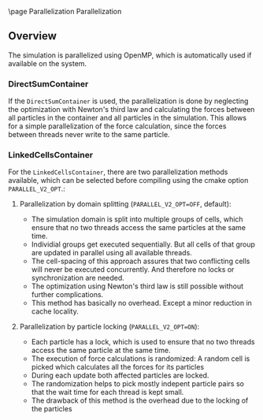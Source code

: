 <!-- markdownlint-disable-next-line -->
\page Parallelization Parallelization

## Overview

The simulation is parallelized using OpenMP, which is automatically used if available on the system.

### DirectSumContainer

If the `DirectSumContainer` is used, the parallelization is done by neglecting the optimization with Newton's third law and calculating the forces between all particles in the container and all particles in the simulation. This allows for a simple parallelization of the force calculation, since the forces between threads never write to the same particle.

### LinkedCellsContainer

For the `LinkedCellsContainer`, there are two parallelization methods available, which can be selected before compiling using the cmake option `PARALLEL_V2_OPT`.:

1. Parallelization by domain splitting (`PARALLEL_V2_OPT=OFF`, default):
    - The simulation domain is split into multiple groups of cells, which ensure that no two threads access the same particles at the same time.
    - Individial groups get executed sequentially. But all cells of that group are updated in parallel using all available threads. 
    - The cell-spacing of this approach assures that two conflicting cells will never be executed concurrently. And therefore no locks or synchronization are needed. 
    - The optimization using Newton's third law is still possible without further complications.
    - This method has basically no overhead. Except a minor reduction in cache locality.

2. Parallelization by particle locking (`PARALLEL_V2_OPT=ON`):
   - Each particle has a lock, which is used to ensure that no two threads access the same particle at the same time.
   - The execution of force calculations is randomized: A random cell is picked which calculates all the forces for its particles
   - During each update both affected particles are locked. 
   - The randomization helps to pick mostly indepent particle pairs so that the wait time for each thread is kept small.
   - The drawback of this method is the overhead due to the locking of the particles
